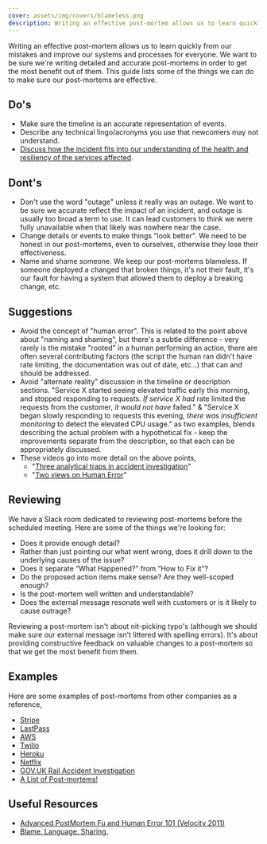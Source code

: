 ```yaml
---
cover: assets/img/covers/blameless.png
description: Writing an effective post-mortem allows us to learn quickly from our mistakes and improve our systems and processes for everyone. We want to be sure we're writing detailed and accurate post-mortems in order to get the most benefit out of them. This guide lists some of the things we can do to make sure our post-mortems are effective.
---
```

Writing an effective post-mortem allows us to learn quickly from our mistakes and improve our systems and processes for everyone. We want to be sure we're writing detailed and accurate post-mortems in order to get the most benefit out of them. This guide lists some of the things we can do to make sure our post-mortems are effective.

## Do's

* Make sure the timeline is an accurate representation of events.
* Describe any technical lingo/acronyms you use that newcomers may not understand.
* [Discuss how the incident fits into our understanding of the health and resiliency of the services affected](https://www.pagerduty.com/blog/postmortem-understand-service-reliability/).

## Dont's

* Don't use the word "outage" unless it really was an outage. We want to be sure we accurate reflect the impact of an incident, and outage is usually too broad a term to use. It can lead customers to think we were fully unavailable when that likely was nowhere near the case.
* Change details or events to make things "look better". We need to be honest in our post-mortems, even to ourselves, otherwise they lose their effectiveness.
* Name and shame someone. We keep our post-mortems blameless. If someone deployed a changed that broken things, it's not their fault, it's our fault for having a system that allowed them to deploy a breaking change, etc.

## Suggestions

* Avoid the concept of "human error". This is related to the point above about "naming and shaming", but there's a subtle difference - very rarely is the mistake "rooted" in a human performing an action, there are often several contributing factors (the script the human ran didn't have rate limiting, the documentation was out of date, etc...) that can and should be addressed.
* Avoid "alternate reality" discussion in the timeline or description sections. "Service X started seeing elevated traffic early this morning, and stopped responding to requests. _*If service X had*_ rate limited the requests from the customer, _*it would not have*_ failed." & "Service X began slowly responding to requests this evening, _*there was insufficient monitoring*_ to detect the elevated CPU usage." as two examples, blends describing the actual problem with a hypothetical fix - keep the improvements separate from the description, so that each can be appropriately discussed.
* These videos go into more detail on the above points,
  * "[Three analytical traps in accident investigation](https://www.youtube.com/watch?v=TqaFT-0cY7U)"
  * "[Two views on Human Error](https://www.youtube.com/watch?v=rHeukoWWtQ8)"

## Reviewing

We have a Slack room dedicated to reviewing post-mortems before the scheduled meeting. Here are some of the things we're looking for:

* Does it provide enough detail?
* Rather than just pointing our what went wrong, does it drill down to the underlying causes of the issue?
* Does it separate “What Happened?” from “How to Fix it”?
* Do the proposed action items make sense? Are they well-scoped enough?
* Is the post-mortem well written and understandable?
* Does the external message resonate well with customers or is it likely to cause outrage?

Reviewing a post-mortem isn't about nit-picking typo's (although we should make sure our external message isn't littered with spelling errors). It's about providing constructive feedback on valuable changes to a post-mortem so that we get the most benefit from them.

## Examples
Here are some examples of post-mortems from other companies as a reference,

* [Stripe](https://support.stripe.com/questions/outage-postmortem-2015-10-08-utc)
* [LastPass](https://blog.lastpass.com/2015/06/lastpass-security-notice.html/comment-page-2/)
* [AWS](https://aws.amazon.com/message/5467D2/)
* [Twilio](https://www.twilio.com/blog/2013/07/billing-incident-post-mortem-breakdown-analysis-and-root-cause.html)
* [Heroku](https://status.heroku.com/incidents/151)
* [Netflix](http://techblog.netflix.com/2012/10/post-mortem-of-october-222012-aws.html)
* [GOV.UK Rail Accident Investigation](https://www.gov.uk/government/publications/kyle-beck-safety-digest/near-miss-at-kyle-beck-3-august-2016)
* [A List of Post-mortems!](https://github.com/danluu/post-mortems)

## Useful Resources

* [Advanced PostMortem Fu and Human Error 101 (Velocity 2011)](http://www.slideshare.net/jallspaw/advanced-postmortem-fu-and-human-error-101-velocity-2011)
* [Blame. Language. Sharing.](http://fractio.nl/2015/10/30/blame-language-sharing/)
